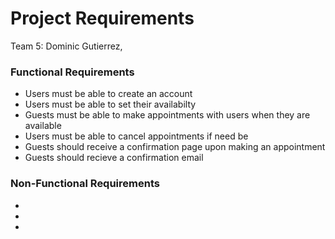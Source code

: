 # Project Requirements
Team 5: Dominic Gutierrez,

### Functional Requirements

* Users must be able to create an account 
* Users must be able to set their availabilty
* Guests must be able to make appointments with users when they are available
* Users must be able to cancel appointments if need be
* Guests should receive a confirmation page upon making an appointment
* Guests should recieve a confirmation email 

### Non-Functional Requirements

*
*
*